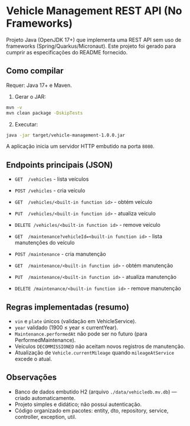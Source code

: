 # Vehicle Management REST API (No Frameworks)

Projeto Java (OpenJDK 17+) que implementa uma REST API sem uso de frameworks (Spring/Quarkus/Micronaut).
Este projeto foi gerado para cumprir as especificações do README fornecido.

## Como compilar

Requer: Java 17+ e Maven.

1. Gerar o JAR:
```bash
mvn -v
mvn clean package -DskipTests
```

2. Executar:
```bash
java -jar target/vehicle-management-1.0.0.jar
```

A aplicação inicia um servidor HTTP embutido na porta `8080`.

## Endpoints principais (JSON)
- `GET  /vehicles` - lista veículos
- `POST /vehicles` - cria veículo
- `GET  /vehicles/<built-in function id>` - obtém veículo
- `PUT  /vehicles/<built-in function id>` - atualiza veículo
- `DELETE /vehicles/<built-in function id>` - remove veículo

- `GET  /maintenance?vehicleId=<built-in function id>` - lista manutenções do veículo
- `POST /maintenance` - cria manutenção
- `GET  /maintenance/<built-in function id>` - obtém manutenção
- `PUT  /maintenance/<built-in function id>` - atualiza manutenção
- `DELETE /maintenance/<built-in function id>` - remove manutenção

## Regras implementadas (resumo)
- `vin` e `plate` únicos (validação em VehicleService).
- `year` validado (1900 ≤ year ≤ currentYear).
- `Maintenance.performedAt` não pode ser no futuro (para PerformedMaintenance).
- Veículos `DECOMMISSIONED` não aceitam novos registros de manutenção.
- Atualização de `Vehicle.currentMileage` quando `mileageAtService` excede o atual.

## Observações
- Banco de dados embutido H2 (arquivo `./data/vehicledb.mv.db`) — criado automaticamente.
- Projeto simples e didático; não possui autenticação.
- Código organizado em pacotes: entity, dto, repository, service, controller, exception, util.

